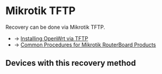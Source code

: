 # Mikrotik TFTP

Recovery can be done via Mikrotik TFTP.

- → [Installing OpenWrt via TFTP](/docs/guide-user/installation/generic.flashing.tftp "docs:guide-user:installation:generic.flashing.tftp")
- → [Common Procedures for Mikrotik RouterBoard Products](/toh/mikrotik/common "toh:mikrotik:common")

## Devices with this recovery method
